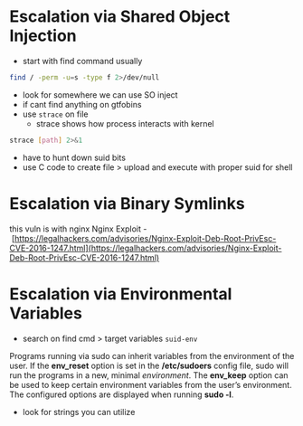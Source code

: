 # Escalation via Shared Object Injection
- start with find command usually
```bash
find / -perm -u=s -type f 2>/dev/null
```
- look for somewhere we can use SO inject
- if cant find anything on gtfobins
- use `strace` on file
	- strace shows how process interacts with kernel
```bash
strace [path] 2>&1
```
- have to hunt down suid bits
- use C code to create file > upload and execute with proper suid for shell

# Escalation via Binary Symlinks
this vuln is with nginx
Nginx Exploit - [https://legalhackers.com/advisories/Nginx-Exploit-Deb-Root-PrivEsc-CVE-2016-1247.html](https://legalhackers.com/advisories/Nginx-Exploit-Deb-Root-PrivEsc-CVE-2016-1247.html)

# Escalation via Environmental Variables
- search on find cmd > target variables `suid-env`

Programs running via sudo can inherit variables from the environment of the user. If the **env_reset** option is set in the **/etc/sudoers** config file, sudo will run the programs in a new, minimal _environment_. The **env_keep** option can be used to keep certain environment variables from the user’s environment. The configured options are displayed when running **sudo -l**.

- look for strings you can utilize

